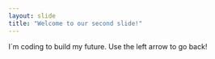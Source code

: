 ```yaml
---
layout: slide
title: "Welcome to our second slide!"
---
```

I´m coding to build my future.
Use the left arrow to go back!
